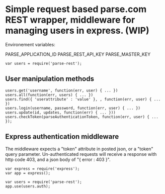 # Simple request based parse.com REST wrapper, middleware for managing users in express. (WIP)

Environement variables:

PARSE_APPLICATION_ID
PARSE_REST_API_KEY
PARSE_MASTER_KEY

`var users = require('parse-rest');`

## User manipulation methods

```
users.get('username', function(err, user) { ... })
users.all(function(err, users) { ... })
users.find({ 'userattribute' : 'value' }, , function(err, user) { ... })
users.login(username, password, function(err, user) { ... })
users.update(id, updates, function(err) { ... }))
users.checkToken(parseAuthenticationToken, function(err, user) { ... });
```

## Express authentication middleware

The middleware expects a "token" attribute in posted json, or a "token" query parameter. 
Un-authenticated requests will receive a response with http code 403, and a json body of "{ error : 403 }".

```
var express = require('express');
var app = express(); 

var users = require('parse-rest');
app.use(users.auth);
```
